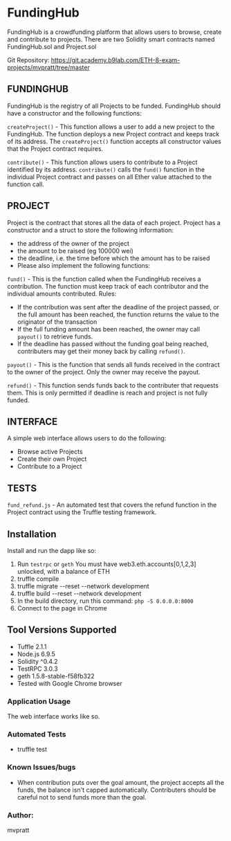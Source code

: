 # FundingHub

FundingHub is a crowdfunding platform that allows users to browse, create and contribute to projects.  There are two Solidity smart contracts named FundingHub.sol and Project.sol 

Git Repository:
https://git.academy.b9lab.com/ETH-8-exam-projects/mvpratt/tree/master

## FUNDINGHUB 

FundingHub is the registry of all Projects to be funded. FundingHub should have a constructor and the following functions:

`createProject()` - This function allows a user to add a new project to the FundingHub. The function deploys a new Project contract and keeps track of its address. The `createProject()` function accepts all constructor values that the Project contract requires.

`contribute()` - This function allows users to contribute to a Project identified by its address. `contribute()` calls the `fund()` function in the individual Project contract and passes on all Ether value attached to the function call.


## PROJECT 

Project is the contract that stores all the data of each project. Project has a constructor and a struct to store the following information:

* the address of the owner of the project
* the amount to be raised (eg 100000 wei)
* the deadline, i.e. the time before which the amount has to be raised
* Please also implement the following functions:

`fund()` - This is the function called when the FundingHub receives a contribution. The function must keep track of each contributor and the individual amounts contributed. 
Rules: 
* If the contribution was sent after the deadline of the project passed, or the full amount has been reached, the function returns the value to the originator of the transaction 
* If the full funding amount has been reached, the owner may call `payout()` to retrieve funds. 
* If the deadline has passed without the funding goal being reached, contributers may get their money back by calling `refund()`.

`payout()` - This is the function that sends all funds received in the contract to the owner of the project.  Only the owner may receive the payout.

`refund()` - This function sends funds back to the contributer that requests them.  This is only permitted if deadline is reach and project is not fully funded.


## INTERFACE

A simple web interface allows users to do the following:

* Browse active Projects
* Create their own Project
* Contribute to a Project


## TESTS

`fund_refund.js` - An automated test that covers the refund function in the Project contract using the Truffle testing framework. 


## Installation

Install and run the dapp like so:
1. Run `testrpc` or `geth`  You must have web3.eth.accounts[0,1,2,3] unlocked, with a balance of ETH
2. truffle compile 
3. truffle migrate --reset --network development 
4. truffle build --reset --network development
5. In the build directory, run this command: `php -S 0.0.0.0:8000`
6. Connect to the page in Chrome

## Tool Versions Supported

 * Tuffle 2.1.1
 * Node.js 6.9.5
 * Solidity ^0.4.2   
 * TestRPC 3.0.3
 * geth 1.5.8-stable-f58fb322
 * Tested with Google Chrome browser

### Application Usage

The web interface works like so.

### Automated Tests

* truffle test

### Known Issues/bugs

* When contribution puts over the goal amount, the project accepts all the funds, the balance isn't capped automatically.  Contributers should be careful not to send funds more than the goal.


### Author:

mvpratt
